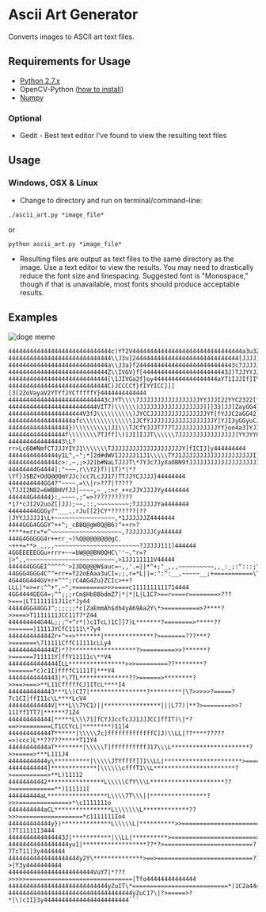 # Ascii Art Generator
Converts images to ASCII art text files.

## Requirements for Usage
- [Python 2.7.x](https://www.python.org/)
- OpenCV-Python ([how to install](http://opencv-python-tutroals.readthedocs.io/en/latest/py_tutorials/py_setup/py_setup_in_windows/py_setup_in_windows.html))
- [Numpy](http://www.numpy.org/)

### Optional
- Gedit - Best text editor I've found to view the resulting text files

## Usage
### Windows, OSX & Linux
- Change to directory and run on terminal/command-line:

```./ascii_art.py *image_file*```

or

```python ascii_art.py *image_file*```

- Resulting files are output as text files to the same directory as the image. Use a text editor to view the results. You may need to drastically reduce the font size and linespacing. Suggested font is "Monospace," though if that is unavailable, most fonts should produce acceptable results.

## Examples
![doge meme](https://github.com/jtompkins84/ascii_art_generator/blob/master/test_images/doge.png "doge meme")

```444444444444444444444444444443Yf244444444444444444444444444444444444444444444444444444
44444444444444444444444444444c)Yf2V4444444444444444444444444444444a3u3Za44444444444444
44444444444444444444444444444\\J3u]244444444444444444444444444444[JJJJ]y44444444444444
4444444444444444444444444444a\\J3a}f2444444444444444444444444443c7JJJJJZGa444444444444
4444444444444444444444444444Z\\IVGV}f[444444444444444444444443J)TJJYYJJaGG444444444444
4444444444444444444444444444[\1JIVGa2f}oy444444444444444444aY71IJJIf]IYCVG444444444444
4444444444444444444444444444C)JCCCCf}fIYYICC]]][3[2ZoVayaV2YTYfJYCfffffY}4444444444444
4444444444444444444444444443cJYT\\\\7JJJJJJJJJJJJJJJJJYYJJJI22YYC2322[fI]oG44444444444
4444444444444444444444444VIT7)\\\\\\)JJJJJJJJJJJJJJJJJJ]]]33]JJ]ZayGG4}ICyy44444444444
444444444444444444444V3fJ\\\\\\\\\\)JYCCJJJJJJJJJJJJJJJJYf[fYJJC2aGG42]Y[Gy44444444444
444444444444444444afc\\\\\\\\\\\\\\1JCfYJJJJJJJJJJJJJJJJJJY]YJI3yGGyuCJCV4444444444444
44444444444444444})\\\\\\\\\)J1\\\TJCfYJJJT777TJJJJJJJJJJJJYY}oo4a3]YJIfZ3a44444444444
4444444444444444f\\\\\\\\7TJff]\)1JI]IJJT\\\\\\7JJJJJJJJJJJJJJJJ]YYJYYCYIY]y4444444444
4444444444444443\L?rr>Lc60#NmfCTJJJYIYJ1\\\\\\\TJJJJJJJJJJJJJJJJJJJJY]fICIJ]y444444444
44444444444444y1L^,~";*]2d#dWV1JJJJJ11J1\\\\\TYJ1JJJJJJJJJJJJJJJJJJJJI]fCYJJCy44444444
44444444444444c>:,~,;>J21b#NaLTJJJT\*7YJc7JyXaOBN9fJJJJJJJJJJJJJJJJJJJI]]YJJJV44444444
44444444G4444];"~~~,r\\Y2}f)|1T)*|*?\Yf}3$BZ+OdQ@@QmYJJc)cc7LcJJ17)TTJJYCJJJJ}44444444
4444444444GG4?"~~~~,=\\|r>??7|?????\TJJI2N82=6WBBHVfJJ|~~~~,~_,:>r_++cJJYJJJJYy4444444
444444G44444}:,~~~~,;^=>???????????*17*cJI2V2uoZ[]JJ);~~,::,~~~~~~~~~;TJJJJJJYa4444444
44444444GGGy?"___,,rJu[[2}CY*???????|??|JYYJJJJJ1\L+~~~~~~~~~~~~~~~~~,*1JJJJJJZ4444444
4444GGG4GGGY^++^;_cBBQ@gW0Q@B6)^++r>?****+=rr=*=^~~~~~~~~~~~~~~~~~~~~,7JJJJJJJCy444444
444G4GGGGG4r++rr_~)%Q@@@@@@@@gC. ~+++=**>_,,,,~~~~~~~~~~~~~~~~~~~~~~~~?JJJJJ111]444444
4GGEEEEEGGu+rrr+~~=bW@@@BN0QHC\''~,^r=?|>",,~~~~~~~~~~~~~~~~~~~~~~~~~,>1JJ111111V44444
444444GGGEI^^^^^'>I3DQ@@@W$auc=~,,'.=||*^+;"_,,,~~~~~~~~~~,,_:_;:":::;^TJ1111111u44444
44GGG4GGG4C^^+rr+=f22oEAaa3uCI=;;,r=*L||=:":^:__,~~~~~__;+===========\T111111111Jy4444
4G44GG444GV+r+^^^;rC4AG4Zu}ZCIc>++?LLL|*=>=r:^^+",~";+========>>>====c1111111111714444
4GG4444GEG4=;^^;;;rCm$Hb88bdmZ7|*|*|L|L1C7>==r====r========>???>===|LT1111111J11c*Jy44
44444GG44GGJ^;;;;;;*c[ZaEmmAh$dh4yA69Aa2Y\*>==========>?****?>>===>T1111111JCC11T7*Z44
444444444G44L;;;^+^r*|)c1TcL)1C]]7)L*******?========>*****??>======)1111JYCfC1111\*7y4
444444444444Zr+^++>*******|**************?>=======???***?>=======\711111CffC11111cLLy4
4444444444444Z)*??******************?>=========>>?******?>======711111Y]ffY11111c\**V4
44444444444444ILL****************>>>=========??********?>======*c)c1I]ffffC1111T|***Y4
44444444444443|*\7TL**************??>======>********?>>==>===>**L11CfffffCJ11TcL****I4
4444444444443***L\)CI7|****************?*********|\?>>>>>?=====?7c1CI]ffI11c\L****LcV4
444444444444V|***L\\7YC1)||****************|||L77)|**?>========>>?11IffITT7|******71Z4
444444444444[*****L\\\71]fCYJJccTcJJ1JJJCC]ffIT)\|*?==>>========LT1CCYcL|********)11]4
444444444444T******|\\\\\7c]fffffffffffffC]J)\\LL|??****?????=>)ccc)L**?????*****T11Y4
44444444444aT********|\\\\\T]ffffffffffJ17\\\L**********************?>>=====>***L111J4
44444444444y\**********|\\\\\JTYffff]]1\\LL|**********************>=========>***\1111V
44444444444]*************|\\\\\\cfffT1\\L***********************?>==========>**L)11112
44444444442****************L\\\\\CfY\\\L*********************??>============**)111111[
444444444aL*****************L\\\\7T\\\||****************?>>>==============>*\c1111111o
4444444444aCL****************L\\\\\\\L*************??>>>==================*c1111111Io4
444444444444y})**************L\\\\\L|**********>>=======================?|7T11111I3444
4444444444444443J|***********|\\LL|**********>========================>71111111fo44444
44444444444444444yu1|******************??*?>=========================?7TcT11]3y4444444
44444444444444444444y2Y\**************>==>===========================??>|Y3y4444444444
444444444444444444444444VuY7|*???>>>>>==============================|Tfo44444444444444
4444444444444444444444444444yZuIT\*===========================*)1C2a444444444444444444
44444444444444444444444444444444444yZuC17\|?>=====>?*|\)c1I}3y444444444444444444444444```

